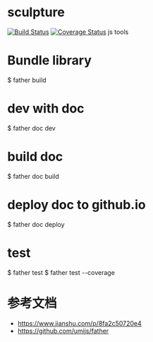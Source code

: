 # sculpture
[![Build Status](https://travis-ci.org/zhiyongsun/sculpture.svg?branch=master)](https://travis-ci.org/zhiyongsun/sculpture)
[![Coverage Status](https://coveralls.io/repos/github/zhiyongsun/sculpture/badge.svg?branch=master)](https://coveralls.io/github/zhiyongsun/sculpture?branch=master)
js tools




# Bundle library
$ father build

# dev with doc
$ father doc dev

# build doc
$ father doc build

# deploy doc to github.io
$ father doc deploy

# test
$ father test
$ father test --coverage


# 参考文档
- https://www.jianshu.com/p/8fa2c50720e4
- https://github.com/umijs/father
